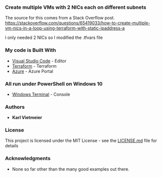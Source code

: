 ### Create multiple VMs with 2 NICs each on different subnets

The source for this comes from a Stack Overflow post.<br>
https://stackoverflow.com/questions/65419033/how-to-create-multiple-vm-nics-in-a-loop-using-terraform-with-static-ipaddress-a

I only needed 2 NICs so I modified the .tfvars file 




### My code is Built With
* [Visual Studio Code](https://code.visualstudio.com/) - Editor
* [Terraform](https://www.terraform.io/) - Terraform
* [Azure](portal.azure.com) - Azure Portal

### All run under PowerShell on Windows 10
* [Windows Terminal](https://docs.microsoft.com/en-us/windows/terminal/) - Console


### Authors

* **Karl Vietmeier**


### License

This project is licensed under the MIT License - see the [LICENSE.md](LICENSE.md) file for details

### Acknowledgments

* None so far other than the many good examples out there.